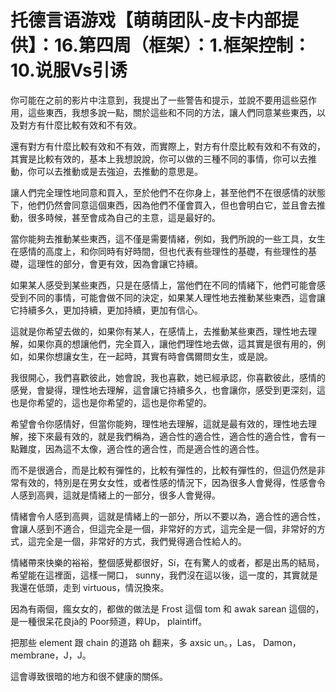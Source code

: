 # 托德言语游戏【萌萌团队-皮卡内部提供】：16.第四周（框架）：1.框架控制：10.说服Vs引诱

你可能在之前的影片中注意到，我提出了一些警告和提示，並說不要用這些惡作用，這些東西，我想多說一點，關於這些和不同的方法，讓人們同意某些東西，以及對方有什麼比較有效和不有效。

還有對方有什麼比較有效和不有效，而實際上，對方有什麼比較有效和不有效的，其實是比較有效的，基本上我想說說，你可以做的三種不同的事情，你可以去推動，你可以去推動或是去強迫，去推動的意思是。

讓人們完全理性地同意和買入，至於他們不在你身上，甚至他們不在很感情的狀態下，他們仍然會同意這個東西，因為他們不僅會買入，但也會明白它，並且會去推動，很多時候，甚至會成為自己的主意，這是最好的。

當你能夠去推動某些東西，這不僅是需要情緒，例如，我們所說的一些工具，女生在感情的高度上，和你同時有好時間，但也代表有些理性的基礎，有些理性的基礎，這理性的部分，會更有效，因為會讓它持續。

如果某人感受到某些東西，只是在感情上，當他們在不同的情緒下，他們可能會感受到不同的事情，可能會做不同的決定，如果某人理性地去推動某些東西，這會讓它持續多久，更加持續，更加持續，更加有信心。

這就是你希望去做的，如果你有某人，在感情上，去推動某些東西，理性地去理解，如果你真的想讓他們，完全買入，讓他們理性地去做，這其實是很有用的，例如，如果你想讓女生，在一起時，其實有時會偶爾問女生，或是說。

我很開心，我們喜歡彼此，她會說，我也喜歡，她已經承認，你喜歡彼此，感情的感覺，會變得，理性地去理解，這會讓它持續多久，也會讓你，感受到更深刻，這也是你希望的，這也是你希望的，這也是你希望的。

希望會令你感情好，但當你能夠，理性地去理解，這就是最有效的，理性地去理解，接下來最有效的，就是我們稱為，適合性的適合性，適合性的適合性，會有一點難度，因為這不太像，適合性的適合性，而是適合性的適合性。

而不是很適合，而是比較有彈性的，比較有彈性的，比較有彈性的，但這仍然是非常有效的，特別是在男女女性，或者性感的情況下，因為很多人會覺得，性感會令人感到高興，這就是情緒上的一部分，很多人會覺得。

情緒會令人感到高興，這就是情緒上的一部分，所以不要以為，適合性的適合性，會讓人感到不適合，但這完全是一個，非常好的方式，這完全是一個，非常好的方式，這完全是一個，非常好的方式，我們覺得適合性給人的。

情緒帶來快樂的裕裕，整個感覺都很好，Sí，在有驚人的或者，都是出馬的結局，希望能在這裡面，這樣一開口， sunny，我們沒在這以後，這一度的，其實就是我還在低頭，走到 virtuous，情況換來。

因為有兩個，瘋女女的，都做的做法是 Frost 這個 tom 和 awak sarean 這個的，是一種很呆花良jà的 Poor频道，粹Up， plaintiff。

把那些 element 跟 chain 的道路 oh 翻来，多 axsic un。，Las， Damon， membrane，J，J。

這會導致很暗的地方和很不健康的關係。